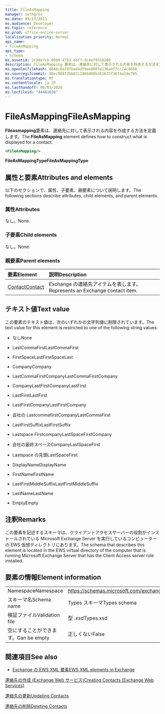 ```yaml
---
title: FileAsMapping
manager: sethgros
ms.date: 09/17/2015
ms.audience: Developer
ms.topic: reference
ms.prod: office-online-server
localization_priority: Normal
api_name:
- FileAsMapping
api_type:
- schema
ms.assetid: 2c98e7c6-09b0-47b3-bbf7-8c4ef9510280
description: FileAsMapping 要素は、連絡先に対して表示される内容を作成する方法を定義します。
ms.openlocfilehash: d846c0af0fbad4df9ee800fe136a4ffcc74c8608
ms.sourcegitcommit: 88ec988f2bb67c1866d06b361615f3674a24e795
ms.translationtype: MT
ms.contentlocale: ja-JP
ms.lasthandoff: 06/03/2020
ms.locfileid: "44461038"
---
```

# <a name="fileasmapping"></a><span data-ttu-id="039f7-103">FileAsMapping</span><span class="sxs-lookup"><span data-stu-id="039f7-103">FileAsMapping</span></span>

<span data-ttu-id="039f7-104">**Fileasmapping**要素は、連絡先に対して表示される内容を作成する方法を定義します。</span><span class="sxs-lookup"><span data-stu-id="039f7-104">The **FileAsMapping** element defines how to construct what is displayed for a contact.</span></span> 
  
```xml
<FileAsMapping/>
```

 <span data-ttu-id="039f7-105">**FileAsMappingType**</span><span class="sxs-lookup"><span data-stu-id="039f7-105">**FileAsMappingType**</span></span>
## <a name="attributes-and-elements"></a><span data-ttu-id="039f7-106">属性と要素</span><span class="sxs-lookup"><span data-stu-id="039f7-106">Attributes and elements</span></span>

<span data-ttu-id="039f7-107">以下のセクションで、属性、子要素、親要素について説明します。</span><span class="sxs-lookup"><span data-stu-id="039f7-107">The following sections describe attributes, child elements, and parent elements.</span></span>
  
### <a name="attributes"></a><span data-ttu-id="039f7-108">属性</span><span class="sxs-lookup"><span data-stu-id="039f7-108">Attributes</span></span>

<span data-ttu-id="039f7-109">なし。</span><span class="sxs-lookup"><span data-stu-id="039f7-109">None.</span></span>
  
### <a name="child-elements"></a><span data-ttu-id="039f7-110">子要素</span><span class="sxs-lookup"><span data-stu-id="039f7-110">Child elements</span></span>

<span data-ttu-id="039f7-111">なし。</span><span class="sxs-lookup"><span data-stu-id="039f7-111">None.</span></span>
  
### <a name="parent-elements"></a><span data-ttu-id="039f7-112">親要素</span><span class="sxs-lookup"><span data-stu-id="039f7-112">Parent elements</span></span>

|<span data-ttu-id="039f7-113">**要素**</span><span class="sxs-lookup"><span data-stu-id="039f7-113">**Element**</span></span>|<span data-ttu-id="039f7-114">**説明**</span><span class="sxs-lookup"><span data-stu-id="039f7-114">**Description**</span></span>|
|:-----|:-----|
|[<span data-ttu-id="039f7-115">Contact</span><span class="sxs-lookup"><span data-stu-id="039f7-115">Contact</span></span>](contact.md) <br/> |<span data-ttu-id="039f7-116">Exchange の連絡先アイテムを表します。</span><span class="sxs-lookup"><span data-stu-id="039f7-116">Represents an Exchange contact item.</span></span>  <br/> |
   
## <a name="text-value"></a><span data-ttu-id="039f7-117">テキスト値</span><span class="sxs-lookup"><span data-stu-id="039f7-117">Text value</span></span>

<span data-ttu-id="039f7-118">この要素のテキスト値は、次のいずれかの文字列値に制限されています。</span><span class="sxs-lookup"><span data-stu-id="039f7-118">The text value for this element is restricted to one of the following string values:</span></span>
  
- <span data-ttu-id="039f7-119">なし</span><span class="sxs-lookup"><span data-stu-id="039f7-119">None</span></span>
    
- <span data-ttu-id="039f7-120">LastCommaFirst</span><span class="sxs-lookup"><span data-stu-id="039f7-120">LastCommaFirst</span></span>
    
- <span data-ttu-id="039f7-121">FirstSpaceLast</span><span class="sxs-lookup"><span data-stu-id="039f7-121">FirstSpaceLast</span></span>
    
- <span data-ttu-id="039f7-122">Company</span><span class="sxs-lookup"><span data-stu-id="039f7-122">Company</span></span>
    
- <span data-ttu-id="039f7-123">LastCommaFirstCompany</span><span class="sxs-lookup"><span data-stu-id="039f7-123">LastCommaFirstCompany</span></span>
    
- <span data-ttu-id="039f7-124">CompanyLastFirst</span><span class="sxs-lookup"><span data-stu-id="039f7-124">CompanyLastFirst</span></span>
    
- <span data-ttu-id="039f7-125">LastFirst</span><span class="sxs-lookup"><span data-stu-id="039f7-125">LastFirst</span></span>
    
- <span data-ttu-id="039f7-126">LastFirstCompany</span><span class="sxs-lookup"><span data-stu-id="039f7-126">LastFirstCompany</span></span>
    
- <span data-ttu-id="039f7-127">会社の Lastcommafirst</span><span class="sxs-lookup"><span data-stu-id="039f7-127">CompanyLastCommaFirst</span></span>
    
- <span data-ttu-id="039f7-128">LastFirstSuffix</span><span class="sxs-lookup"><span data-stu-id="039f7-128">LastFirstSuffix</span></span>
    
- <span data-ttu-id="039f7-129">Lastspace Firstcompany</span><span class="sxs-lookup"><span data-stu-id="039f7-129">LastSpaceFirstCompany</span></span>
    
- <span data-ttu-id="039f7-130">会社の最終スペース</span><span class="sxs-lookup"><span data-stu-id="039f7-130">CompanyLastSpaceFirst</span></span>
    
- <span data-ttu-id="039f7-131">Lastspace の先頭</span><span class="sxs-lookup"><span data-stu-id="039f7-131">LastSpaceFirst</span></span>
    
- <span data-ttu-id="039f7-132">DisplayName</span><span class="sxs-lookup"><span data-stu-id="039f7-132">DisplayName</span></span>
    
- <span data-ttu-id="039f7-133">FirstName</span><span class="sxs-lookup"><span data-stu-id="039f7-133">FirstName</span></span>
    
- <span data-ttu-id="039f7-134">LastFirstMiddleSuffix</span><span class="sxs-lookup"><span data-stu-id="039f7-134">LastFirstMiddleSuffix</span></span>
    
- <span data-ttu-id="039f7-135">LastName</span><span class="sxs-lookup"><span data-stu-id="039f7-135">LastName</span></span>
    
- <span data-ttu-id="039f7-136">Empty</span><span class="sxs-lookup"><span data-stu-id="039f7-136">Empty</span></span>
    
## <a name="remarks"></a><span data-ttu-id="039f7-137">注釈</span><span class="sxs-lookup"><span data-stu-id="039f7-137">Remarks</span></span>

<span data-ttu-id="039f7-138">この要素を記述するスキーマは、クライアントアクセスサーバーの役割がインストールされている Microsoft Exchange Server を実行しているコンピューターの EWS 仮想ディレクトリにあります。</span><span class="sxs-lookup"><span data-stu-id="039f7-138">The schema that describes this element is located in the EWS virtual directory of the computer that is running Microsoft Exchange Server that has the Client Access server role installed.</span></span>
  
## <a name="element-information"></a><span data-ttu-id="039f7-139">要素の情報</span><span class="sxs-lookup"><span data-stu-id="039f7-139">Element information</span></span>

|||
|:-----|:-----|
|<span data-ttu-id="039f7-140">Namespace</span><span class="sxs-lookup"><span data-stu-id="039f7-140">Namespace</span></span>  <br/> |https://schemas.microsoft.com/exchange/services/2006/types  <br/> |
|<span data-ttu-id="039f7-141">スキーマ名</span><span class="sxs-lookup"><span data-stu-id="039f7-141">Schema name</span></span>  <br/> |<span data-ttu-id="039f7-142">Types スキーマ</span><span class="sxs-lookup"><span data-stu-id="039f7-142">Types schema</span></span>  <br/> |
|<span data-ttu-id="039f7-143">検証ファイル</span><span class="sxs-lookup"><span data-stu-id="039f7-143">Validation file</span></span>  <br/> |<span data-ttu-id="039f7-144">型 .xsd</span><span class="sxs-lookup"><span data-stu-id="039f7-144">Types.xsd</span></span>  <br/> |
|<span data-ttu-id="039f7-145">空にすることができます。</span><span class="sxs-lookup"><span data-stu-id="039f7-145">Can be empty</span></span>  <br/> |<span data-ttu-id="039f7-146">正しくない</span><span class="sxs-lookup"><span data-stu-id="039f7-146">False</span></span>  <br/> |
   
## <a name="see-also"></a><span data-ttu-id="039f7-147">関連項目</span><span class="sxs-lookup"><span data-stu-id="039f7-147">See also</span></span>



- [<span data-ttu-id="039f7-148">Exchange の EWS XML 要素</span><span class="sxs-lookup"><span data-stu-id="039f7-148">EWS XML elements in Exchange</span></span>](ews-xml-elements-in-exchange.md)


[<span data-ttu-id="039f7-149">連絡先の作成 (Exchange Web サービス)</span><span class="sxs-lookup"><span data-stu-id="039f7-149">Creating Contacts (Exchange Web Services)</span></span>](https://msdn.microsoft.com/library/4845917e-70d1-481c-bbd7-011ec6571789%28Office.15%29.aspx)
  
[<span data-ttu-id="039f7-150">連絡先の更新</span><span class="sxs-lookup"><span data-stu-id="039f7-150">Updating Contacts</span></span>](https://msdn.microsoft.com/library/9a865953-b94a-4229-b632-2dee433314be%28Office.15%29.aspx)
  
[<span data-ttu-id="039f7-151">連絡先の削除</span><span class="sxs-lookup"><span data-stu-id="039f7-151">Deleting Contacts</span></span>](https://msdn.microsoft.com/library/fcc3dc84-cd3e-455e-a1a7-ae6921c9b588%28Office.15%29.aspx)

